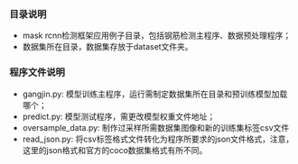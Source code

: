 ### 目录说明
+ mask rcnn检测框架应用例子目录，包括钢筋检测主程序、数据预处理程序；
+ 数据集所在目录，数据集存放于dataset文件夹。
### 程序文件说明
+ gangjin.py: 模型训练主程序，运行需制定数据集所在目录和预训练模型加载哪个；
+ predict.py: 模型测试程序，需更改模型权重文件地址；
+ oversample_data.py: 制作过采样所需数据集图像和新的训练集标签csv文件
+ read_json.py: 将csv标签格式文件转化为程序所要求的json文件格式，注意，这里的json格式和官方的coco数据集格式有所不同。
